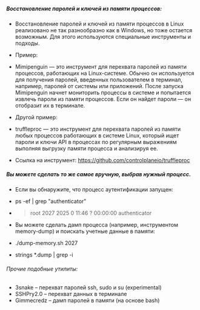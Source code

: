 ##### Восстановление паролей и ключей из памяти процессов:
* Восстановление паролей и ключей из памяти процессов в Linux реализовано не так разнообразно как в Windows, но тоже остается возможным. Для этого используются специальные инструменты и подходы.
* Пример:
* Mimipenguin — это инструмент для перехвата паролей из памяти процессов, работающих на Linux-системе. Обычно он
используется для получения паролей, введенных пользователем в терминал, например, паролей от системы или приложений.
После запуска Mimipenguin начнет мониторить процессы в системе и попытается извлечь пароли из памяти процессов. Если он найдет пароли — он отобразит их в терминале.

* Другой пример:
* truffleproc — это инструмент для перехвата паролей из памяти любых процессов работающих в системе Linux, который ищет
пароли и ключи API в процессах по регулярным выражениям выполняя выгрузку памяти процесса и анализируя ее.

* Ссылка на инструмент: https://github.com/controlplaneio/truffleproc

##### Вы можете сделать то же самое вручную, выбрав нужный процесс.
* Если вы обнаружите, что процесс аутентификации запущен:
*  ps -ef | grep "authenticator"
* > root 2027 2025 0 11:46 ? 00:00:00 authenticator

* Вы можете сделать дамп процесса (например, инструментом memory-dump) и поискать учетные данные в памяти:
*  ./dump-memory.sh 2027
*  strings *.dump | grep -i

###### Прочие подобные утилиты:

* 3snake – перехват паролей ssh, sudo и su (experimental)
* SSHPry2.0 – перехват данных в терминале
* Gimmecredz – дамп паролей в памяти (на основе bash)
